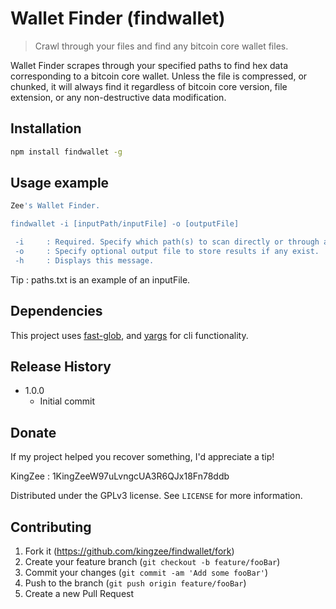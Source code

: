 # Wallet Finder (findwallet)
> Crawl through your files and find any bitcoin core wallet files.

Wallet Finder scrapes through your specified paths to find hex data corresponding to a bitcoin core wallet.
Unless the file is compressed, or chunked, it will always find it regardless of bitcoin core version, file extension, or any non-destructive data modification.

## Installation

```sh
npm install findwallet -g
```

## Usage example

```sh
Zee's Wallet Finder.

findwallet -i [inputPath/inputFile] -o [outputFile]

 -i     : Required. Specify which path(s) to scan directly or through a newline separated file.
 -o     : Specify optional output file to store results if any exist.
 -h     : Displays this message.
```
Tip : paths.txt is an example of an inputFile.

## Dependencies

This project uses [fast-glob](https://github.com/mrmlnc/fast-glob), and [yargs](https://github.com/yargs/yargs/) for cli functionality.

## Release History

* 1.0.0
    * Initial commit
    
## Donate

If my project helped you recover something, I'd appreciate a tip!

KingZee : 1KingZeeW97uLvngcUA3R6QJx18Fn78ddb

Distributed under the GPLv3 license. See ``LICENSE`` for more information.

## Contributing

1. Fork it (<https://github.com/kingzee/findwallet/fork>)
2. Create your feature branch (`git checkout -b feature/fooBar`)
3. Commit your changes (`git commit -am 'Add some fooBar'`)
4. Push to the branch (`git push origin feature/fooBar`)
5. Create a new Pull Request
